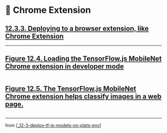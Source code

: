 # 💊 Chrome Extension

## [**12.3.3.** Deploying to a browser extension, like Chrome Extension](https://livebook.manning.com/book/deep-learning-with-javascript/chapter-12/183)

---

## [**Figure 12.4.** Loading the TensorFlow.js MobileNet Chrome extension in developer mode](https://livebook.manning.com/book/deep-learning-with-javascript/chapter-12/ch12fig04)

<img src="">

## [**Figure 12.5.** The TensorFlow.js MobileNet Chrome extension helps classify images in a web page.](https://livebook.manning.com/book/deep-learning-with-javascript/chapter-12/ch12fig05)

<img src="">

---

from [[_12-3-deploy-tf-js-models-on-plats-env]]

[//begin]: # "Autogenerated link references for markdown compatibility"
[_12-3-deploy-tf-js-models-on-plats-env]: _12-3-deploy-tf-js-models-on-plats-env.md "💊 Deploy TF.js Model on on Plats Env"
[//end]: # "Autogenerated link references"
